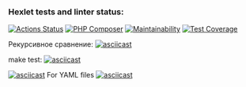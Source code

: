 ### Hexlet tests and linter status:
[![Actions Status](https://github.com/GulshatNigma/php-project-48/workflows/hexlet-check/badge.svg)](https://github.com/GulshatNigma/php-project-48/actions)
[![PHP Composer](https://github.com/GulshatNigma/php-project-48/actions/workflows/PHP.yml/badge.svg)](https://github.com/GulshatNigma/php-project-48/actions/workflows/PHP.yml)
[![Maintainability](https://api.codeclimate.com/v1/badges/a328485cbd025259bd66/maintainability)](https://codeclimate.com/github/GulshatNigma/php-project-48/maintainability)
[![Test Coverage](https://api.codeclimate.com/v1/badges/a328485cbd025259bd66/test_coverage)](https://codeclimate.com/github/GulshatNigma/php-project-48/test_coverage)

Рекурсивное сравнение:
[![asciicast](https://asciinema.org/a/n99sNmNzwA0dXfH0memHVoKZe.svg)](https://asciinema.org/a/n99sNmNzwA0dXfH0memHVoKZe)

make test:
[![asciicast](https://asciinema.org/a/7aUW5UXpQ5wjj02T260J2y8cJ.svg)](https://asciinema.org/a/7aUW5UXpQ5wjj02T260J2y8cJ)

[![asciicast](https://asciinema.org/a/i7fz1OSIHsjbJ5p6LJrrGYOeF.svg)](https://asciinema.org/a/i7fz1OSIHsjbJ5p6LJrrGYOeF)
For YAML files
[![asciicast](https://asciinema.org/a/EJQM8nCvrSHiXbMVwViqAEjvE.svg)](https://asciinema.org/a/EJQM8nCvrSHiXbMVwViqAEjvE)